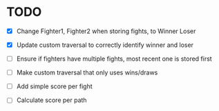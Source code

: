 
# TODO 
- [X] Change Fighter1, Fighter2 when storing fights, to Winner Loser 

- [X] Update custom traversal to correctly identify winner and loser

- [ ] Ensure if fighters have multiple fights, most recent one is stored first

- [ ] Make custom traversal that only uses wins/draws

- [ ] Add simple score per fight

- [ ] Calculate score per path

